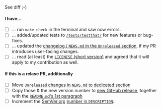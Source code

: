 <!--
Please start with a brief summary. If your suggestion is straightforward,
"See diff" and deleting the rest of the template text is fine :-)
-->

See diff ;-)

<!--
If your PR includes more substantial changes, please explain them above and then
mark the relevant boxes below (with an x). Deleting, or moving irrelevant lines
down without the [ ], and/or striking them out with ~~...~~ is fine :-)
-->

#### I have...

- [ ] ... run `make check` in the terminal and saw now errors.
- [ ] ... added/updated tests to [`/tests/testthat/`](/tests/testthat) for new features or bug-fixes.
- [ ] ... updated the [changelog / `NEWS.md` in the `Unreleased` section](/NEWS.md#unreleased), if my PR introduces user-facing changes.
- [ ] ... read (at least) the [`LICENCSE` (short version)](/LICENSE) and agreed that it will apply to my contribution as well. 

#### If this is a relase PR, additionally

- [ ] Move [`Unreleased` changes in `NEWS.md` to dedicated section](/NEWS.md#unreleased)
- [ ] Copy those & the new version number to [new GitHub release](https://github.com/TIBHannover/BacDiveR/releases/new), together with the
[`README.md`'s 1st paragraph](https://github.com/TIBHannover/BacDiveR/blame/master/README.md#L22-L24)
- [ ] Increment the [SemVer.org] [number in `DESCRIPTION`](/DESCRIPTION#L3).

[SemVer.org]: https://semver.org/

<!-- Thank you! -->
